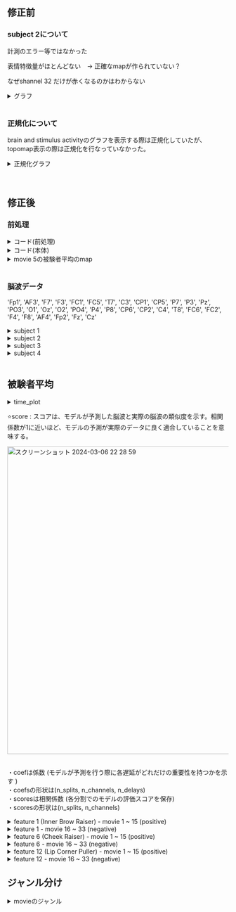 
## 修正前

### subject 2について

計測のエラー等ではなかった　　

表情特徴量がほとんどない　→  正確なmapが作られていない？　　

なぜshannel 32 だけが赤くなるのかはわからない　　

<details><summary>グラフ</summary>
   
 <br> 
 
movie 14 - feature - subject 2  　　

<img width="900" alt="スクリーンショット 2024-03-05 10 18 33" src="https://github.com/am-da/mTRF/assets/112613519/e416b911-3933-40b0-97c1-fa5d6e3aec09">
<img width="800" alt="スクリーンショット 2024-03-05 10 18 22" src="https://github.com/am-da/mTRF/assets/112613519/97ee550f-6afe-49de-8291-eb1a71c9d191">  
</details>
  
 <br>  



### 正規化について

brain and stimulus activityのグラフを表示する際は正規化していたが、topomap表示の際は正規化を行なっていなかった。

<details><summary>正規化グラフ</summary>
<img width="855" alt="スクリーンショット 2024-03-05 10 32 44" src="https://github.com/am-da/mTRF/assets/112613519/8750cfe7-4a12-491e-9747-d2bd940a331c">
</details>
  
 <br> 


 <br> 



## 修正後

### 前処理

<details><summary>コード(前処理)</summary>
   
```python
import mne

data_nums = range(1, 23)

for data_num in data_nums:
    print(data_num)
    raw = mne.io.read_raw_bdf(f'/Users/ami/PycharmProjects/UCSD_pycharm/UCSD/DEAP_data/data_original/s{data_num:02d}.bdf', preload=True)
    brain_channels = list(range(0, 32))
    raw_brain = raw.copy().pick_channels([raw.ch_names[i] for i in brain_channels])
    raw_brain.filter(1, 50, fir_design='firwin')
    raw_brain.resample(128)
    raw_brain.set_eeg_reference('average', projection=True)
    raw_brain.apply_proj()
    output_path = f'/Users/ami/PycharmProjects/UCSD_pycharm/UCSD/prepro_{data_num:02d}.fif'  # 保存先のファイルパスを指定
    raw_brain.save(output_path, overwrite=True)  # ファイルを上書き保存

```
</details>

<details><summary>コード(本体)</summary>
   
```python

import numpy as np
import matplotlib.pyplot as plt
import mne
from mne.decoding import ReceptiveField
from sklearn.model_selection import KFold
import pandas as pd

start_times_df = f"/Users/ami/PycharmProjects/UCSD_pycharm/UCSD/time_list.csv"
start_times = pd.read_csv(start_times_df)

movie_numbers = range(1, 4) # 動画の番号 (1~40)
feature_numbers = range(1, 3) # 特徴量17
subject_numbers = range(1, 22) # 被験者数22人

for movie_number in movie_numbers:
    for feature_number in feature_numbers:
        all_raw_data = np.zeros((32, 7681))
        all_face_data = np.zeros(3000)
        for subject_number in subject_numbers:
            start_time = start_times.iloc[movie_number-1, subject_number] # 「注意」movienumber-1　は固定
            eeg_path = f"/Users/ami/PycharmProjects/UCSD_pycharm/UCSD/prepro_{subject_number:02d}.fif"
            face_path = f"/Users/ami/PycharmProjects/UCSD_pycharm/UCSD/result_mix/{subject_number}/out_extract_{subject_number:02d}/extracted_data{subject_number:02d}_{movie_number:02d}.csv"
            raw = mne.io.read_raw_fif(eeg_path, preload=True) #EEGデータの読み込み
            sfreq = raw.info['sfreq']  # サンプリング周波数を取得
            print("sfreq : ", sfreq)
            n_channels = len(raw.ch_names) # 変更！
            # decim = 2  # (任意の変数)
            # sfreq /= decim
            face_data = pd.read_csv(face_path) #faceデータ読み込み
            face = face_data.iloc[:, feature_number].values #指定された列のfaceデータを読み込む(1から17)
            # face = mne.filter.resample(face.astype(float), down=decim, npad="auto") #faceデータのダウンサンプリング
            # raw = raw.copy().resample(sfreq)  # RawArrayをコピーしてリサンプル
            end_time = start_time + 60
            raw.crop(tmin=start_time, tmax=end_time)  # 指定した時間帯のデータを抽出
            # info インスタンスは、MNE-Pythonで使用されるデータに関する情報を保持するためのオブジェクト
            info = mne.create_info(raw.ch_names, sfreq, "eeg") #変更 !
            data = raw.get_data()  # EEGデータを取得
            # data = data[:-1, :]  # 32チャンネル目を除外 変更　！
            print(data.shape)
            all_raw_data += data
            all_face_data += face
        average_raw_data = all_raw_data / 22
        average_face_data = all_face_data / 22
        raw = mne.io.RawArray(average_raw_data, info)  # データ(n_channels, n_times)とinfo(channel名など)を合わせて新しいRawArrayを作成
        face = average_face_data


        tmin, tmax = -0.5, 0.5 # 考慮する遅延時間の範囲を設定
        # ReceptiveField クラスのインスタンスを作成。時間遅れ脳波相関解析を実行するためのもの。
        # 与えられた時間範囲、サンプリング周波数、特徴量の名前、評価値の推定量、スコアリング方法などを指定
        rf = ReceptiveField(tmin, tmax, sfreq, feature_names=["envelope"], estimator=1.0, scoring="corrcoef")
        n_delays = int((tmax - tmin) * sfreq) + 2 # 時間遅れの数を計算
        n_splits = 3 # 交差検証のための分割数を設定し、KFoldクラスを初期化
        cv = KFold(n_splits)
        face = face.T # モデル用にデータを準備。faceデータを転置し
        Y, _ = raw[:] # モデルの出力データ(EEG)Yを取得。
        Y = Y.T

        # faceとEEGの間の線形関係を評価するために、モデルを学習させる
        # スプリットごとにモデルを適合させ、予測/テストを繰り返す
        coefs = np.zeros((n_splits, n_channels, n_delays))  # 係数：モデルが予測を行う際に各遅延がどれだけの重要性を持つか
        scores = np.zeros((n_splits, n_channels))  # 相関係数

        for ii, (train, test) in enumerate(cv.split(face)):
            print("split %s / %s" % (ii + 1, n_splits))
            print("face.shape", face[train].shape)  # faceは元々1次元
            X_train = face[train][:, np.newaxis]  # 多くの機械学習モデルが二次元の入力を想定しているため、元の配列に新しい軸を追加
            rf.fit(X_train, Y[train])
            X_test = face[test][:, np.newaxis]
            scores[ii] = rf.score(X_test, Y[test]) # スコアを保存
            coefs2 = np.zeros((n_splits, n_channels, n_delays-1))
            coefs2[ii] = rf.coef_[:, 0, :]  # モデルの係数を保存
        times = np.linspace(tmin, tmax, n_delays-1) # 遅延のタイミングを計算。np.linspace()は、指定された範囲内で等間隔の数値を生成

        # 交差検証スプリットごとのスコアと係数を平均化 coefは係数、scoreは相関係数
        mean_coefs = coefs2.mean(axis=0)
        mean_scores = scores.mean(axis=0)

        # 各遅延時間に対する処理を行う
        positive_sums = []
        positive_counts = []

        # mean_coefs のデータを元に処理を行う
        # mean_coefs が 32x65 の2次元配列として与えられていると仮定
        # 各遅延時間に対してループを行います
        for i in range(mean_coefs.shape[1]):
            # 各遅延時間における正の値のみを抽出して合計します
            positive_sum = np.sum(mean_coefs[:, i][mean_coefs[:, i] > 0])
            positive_sums.append(positive_sum)
            # 各遅延時間における正の値の個数を数えます
            positive_count = np.sum(mean_coefs[:, i] > 0)
            positive_counts.append(positive_count)
        # 正の値の平均を計算します
        positive_means = [positive_sum / positive_count if positive_count > 0 else 0 for positive_sum, positive_count in zip(positive_sums, positive_counts)]
        # 最も正の平均値が大きい遅延時間を見つけます
        max_positive_mean_index = np.argmax(positive_means)
        max_positive_mean_delay = times[max_positive_mean_index]
        #max_positive_mean_delay = 0.28
        # 結果を出力します
        print("Delay time with maximum positive mean:", max_positive_mean_delay)


        # 平均予測スコアをプロット
        #fig, ax = plt.subplots() # 新しい図と軸を作成
        ix_chs = np.arange(n_channels) # チャンネルのインデックスを作成
        #ax.plot(ix_chs, mean_scores) # 平均予測スコアをプロット
        #ax.set(title="Mean prediction score", xlabel="Channel", ylabel="Score ($r$)")


        #ヒートマップ
        time_plot = max_positive_mean_delay  # 特定の時間をハイライト
        fig, ax = plt.subplots(figsize=(4, 8)) #  新しい図と軸を作成
        max_coef = mean_coefs.max()
        # 係数のヒートマップを描画
        ax.pcolormesh(
            times,
            ix_chs,
            mean_coefs,
            cmap="RdBu_r",
            vmin=-max_coef,
            vmax=max_coef,
            shading="gouraud",
        )
        ax.axvline(time_plot, ls="--", color="k", lw=2) # 特定の時間を縦線でハイライト

        # 軸のラベルとタイトルを設定し
        ax.set(
            xlabel="Delay (s)",
            ylabel="Channel",
            title="Mean Model\nCoefficients",
            xlim=times[[0, -1]],
            ylim=[len(ix_chs) - 1, 0],
            xticks=np.arange(tmin, tmax + 0.2, 0.2),
        )

        plt.setp(ax.get_xticklabels(), rotation=45)
        plt.tight_layout()
        plt.savefig(f"/Users/ami/PycharmProjects/UCSD_pycharm/UCSD/0306/heatmap_{movie_number}_{feature_number}.png")

        # topomap
        # 'times' 配列内で 'time_plot' に最も近い時間を探し、そのインデックスを 'ix_plot' に格納
        ix_plot = np.argmin(np.abs(time_plot - times))
        fig, ax = plt.subplots() # 新しい図と軸を作成
        # "biosemi32" テンプレートを使用して Montage オブジェクト 'easycap_montage' を作成
        easycap_montage = mne.channels.make_standard_montage("biosemi32")
        # チャンネル名、サンプリング周波数、チャンネルタイプを指定して空の 'info' オブジェクトを作成
        info = mne.create_info(ch_names=easycap_montage.ch_names, sfreq=128, ch_types='eeg')  # 変更　！
        info.set_montage(easycap_montage)

        # モデル係数のトポグラフィを描画
        mne.viz.plot_topomap(mean_coefs[:, ix_plot], pos=info, axes=ax, show=False, vlim=(-max_coef, max_coef))
        ax.set(title="Topomap of model coefficients\nfor delay %s" % ix_plot)
        plt.tight_layout()
        plt.savefig(f"/Users/ami/PycharmProjects/UCSD_pycharm/UCSD/0306/topomap_{movie_number}_{feature_number}.png")

```
</details>

<details><summary>movie 5の被験者平均のmap</summary>
   
修正前　　
   
   <img width="982" alt="スクリーンショット 2024-03-05 14 38 09" src="https://github.com/am-da/mTRF/assets/112613519/d612807b-9572-4938-bc35-f7dc8aa1ccea">

 <br> 



修正後 

<img width="828" alt="スクリーンショット 2024-03-05 14 38 34" src="https://github.com/am-da/mTRF/assets/112613519/14bb18f8-bc4b-422c-956b-500a7ecf72ff">
</details>

 <br> 
 
### 脳波データ
'Fp1', 'AF3', 'F7', 'F3', 'FC1', 'FC5', 'T7', 'C3', 'CP1', 'CP5', 'P7', 'P3', 'Pz', 'PO3', 'O1', 'Oz', 'O2', 'PO4', 'P4', 'P8', 'CP6', 'CP2', 'C4', 'T8', 'FC6', 'FC2', 'F4', 'F8', 'AF4', 'Fp2', 'Fz', 'Cz'

<details><summary>subject 1</summary>

### memo
CP2, C4, FC2, Czがノイズあり？！

### movie 1  
<img width="1000" alt="スクリーンショット 2024-03-05 13 37 36" src="https://github.com/am-da/mTRF/assets/112613519/e03c342c-abda-4ec1-b6ff-c4bcf727c3bf">
 <br> 

### movie 3
<img width="1000" alt="スクリーンショット 2024-03-05 13 59 35" src="https://github.com/am-da/mTRF/assets/112613519/eb143e39-3435-4751-868b-5c84322cb568">
 <br> 

### movie 4  
<img width="1000" alt="スクリーンショット 2024-03-05 13 43 20" src="https://github.com/am-da/mTRF/assets/112613519/e575248c-a096-4fe0-a96d-e8b5e067a23d">
<img width="1000" alt="スクリーンショット 2024-03-05 13 56 35" src="https://github.com/am-da/mTRF/assets/112613519/424818f6-5326-4647-b387-af2741b52aca">
 <br> 

### movie 5  
<img width="1000" alt="スクリーンショット 2024-03-05 13 54 46" src="https://github.com/am-da/mTRF/assets/112613519/ecf810dd-48d0-47d9-8ff8-2a8972321531">
 <br> 

### movie 9
<img width="1066" alt="スクリーンショット 2024-03-06 4 33 16" src="https://github.com/am-da/mTRF/assets/112613519/b2ee54d9-a1df-400e-9118-46aaa920d405">
 <br> 

### movie 10
若干ノイズあり？
<img width="1080" alt="スクリーンショット 2024-03-06 4 36 35" src="https://github.com/am-da/mTRF/assets/112613519/a363a75f-a686-4e02-8188-81efd4a5f4fc">
 <br> 

### movie 17
 <img width="1070" alt="スクリーンショット 2024-03-06 4 44 10" src="https://github.com/am-da/mTRF/assets/112613519/a58638f1-b685-44a2-a632-0205236b35a9">
 <br> 

### movie 19
<img width="1087" alt="スクリーンショット 2024-03-06 4 47 04" src="https://github.com/am-da/mTRF/assets/112613519/c1bd7b3f-5dd4-4768-b10c-4fb48c0cc900">
<img width="1074" alt="スクリーンショット 2024-03-06 4 47 32" src="https://github.com/am-da/mTRF/assets/112613519/00fc83a3-8ab5-4e8e-9802-2560b8496c20">
 <br> 
 
### movie 20
<img width="1085" alt="スクリーンショット 2024-03-06 4 49 13" src="https://github.com/am-da/mTRF/assets/112613519/906df10b-32a0-427e-8c7e-d46d15fa4697">
 <br> 

### movie 21
<img width="1068" alt="スクリーンショット 2024-03-06 4 50 24" src="https://github.com/am-da/mTRF/assets/112613519/fd9c32d0-1d02-4ea9-9840-3607a52e38a1">
<img width="1074" alt="スクリーンショット 2024-03-06 4 51 07" src="https://github.com/am-da/mTRF/assets/112613519/7ad6c7dc-0a3c-4f0b-bc22-2436e6a4f72d">
 <br> 

### movie 22
<img width="1068" alt="スクリーンショット 2024-03-06 4 52 24" src="https://github.com/am-da/mTRF/assets/112613519/f96ca742-6bbe-42cc-9d31-e83e430594f6">
<img width="1058" alt="スクリーンショット 2024-03-06 4 52 49" src="https://github.com/am-da/mTRF/assets/112613519/12afa2b2-ac05-49ac-86b0-03d66dda4aae">

### movie 23
<img width="1071" alt="スクリーンショット 2024-03-06 4 54 07" src="https://github.com/am-da/mTRF/assets/112613519/e3649571-bd05-4138-9978-7572f007c435">

### movie 29
<img width="1077" alt="スクリーンショット 2024-03-06 4 59 50" src="https://github.com/am-da/mTRF/assets/112613519/96d9f4f3-be08-4171-a2bf-f6b1b21a4550">

</details>



<details><summary>subject 2</summary>

### memo
・Fp2とO1乱れがち  

・movie22以降、T7のノイズ

### movie 1
<img width="1197" alt="スクリーンショット 2024-03-06 12 46 03" src="https://github.com/am-da/mTRF/assets/112613519/53a8e790-d270-45ac-b10f-d45702addcbf">
<img width="1192" alt="スクリーンショット 2024-03-06 12 46 27" src="https://github.com/am-da/mTRF/assets/112613519/c8c559d9-7203-45eb-b12c-3b0cd1337d56">
<img width="1196" alt="スクリーンショット 2024-03-06 12 46 46" src="https://github.com/am-da/mTRF/assets/112613519/75aaa6b1-f7c9-4178-ac12-23ec7c464a7b">
 <br>  <br> 

### movie 2
<img width="1186" alt="スクリーンショット 2024-03-06 12 48 04" src="https://github.com/am-da/mTRF/assets/112613519/3fb8c471-3f00-4d16-96de-3a1cd66f48c1">
<img width="1198" alt="スクリーンショット 2024-03-06 12 48 27" src="https://github.com/am-da/mTRF/assets/112613519/45b203a7-b1ee-4a73-b4ad-44d539227679">
<img width="1194" alt="スクリーンショット 2024-03-06 12 48 40" src="https://github.com/am-da/mTRF/assets/112613519/feafca4c-6a79-45ef-a77c-b95da57c3cc1">
<img width="1185" alt="スクリーンショット 2024-03-06 12 48 54" src="https://github.com/am-da/mTRF/assets/112613519/5d5c3327-26a0-4b03-bd85-7ea3c8ce178e">
 <br>  <br> 


### movie 3
<img width="1071" alt="スクリーンショット 2024-03-06 12 51 17" src="https://github.com/am-da/mTRF/assets/112613519/50f0d5a6-f5df-49a1-94d6-ced0871e298c">
<img width="1058" alt="スクリーンショット 2024-03-06 12 51 49" src="https://github.com/am-da/mTRF/assets/112613519/a5d49766-be8b-4259-a1b4-14939395efc8">
<img width="1056" alt="スクリーンショット 2024-03-06 12 52 10" src="https://github.com/am-da/mTRF/assets/112613519/85730eb0-1334-4c75-80ac-489442a3499e">
<img width="1063" alt="スクリーンショット 2024-03-06 12 52 24" src="https://github.com/am-da/mTRF/assets/112613519/28e82a36-9051-48a2-890e-d39315dcfaa9">
 <br>  <br> 

### movie 11
 
O1のノイズ  

<img width="1077" alt="スクリーンショット 2024-03-06 12 53 34" src="https://github.com/am-da/mTRF/assets/112613519/ec1031b1-db5e-4398-b6da-890eaa6a09f2">
<img width="1050" alt="スクリーンショット 2024-03-06 12 53 59" src="https://github.com/am-da/mTRF/assets/112613519/602f7623-0780-4ba0-992c-f5df1b4fe7d2">
 <br>  <br> 

### movie 12

O1

 <img width="1050" alt="スクリーンショット 2024-03-06 12 55 57" src="https://github.com/am-da/mTRF/assets/112613519/539dc64a-05f1-47ae-b7b1-6c57eca4bd3c">
 <br>  <br> 

### movie 14

<img width="1271" alt="スクリーンショット 2024-03-06 12 58 45" src="https://github.com/am-da/mTRF/assets/112613519/18d81f9b-b560-4156-b34f-ae21b8eb807a">
 <br>  <br> 

### movie 22

T7のノイズ

<img width="1277" alt="スクリーンショット 2024-03-06 13 02 14" src="https://github.com/am-da/mTRF/assets/112613519/744b6453-cca2-48d9-9f01-5b60d18937df">
 <br>  <br> 

### movie 23
<img width="1287" alt="スクリーンショット 2024-03-06 13 03 49" src="https://github.com/am-da/mTRF/assets/112613519/a01ffa02-70db-4784-9507-bacfef5bfb68">
 <br>  <br> 
 
### movie 24
<img width="1292" alt="スクリーンショット 2024-03-06 13 05 56" src="https://github.com/am-da/mTRF/assets/112613519/1f8e09d8-6df6-4afd-877c-4f94104bd3bf">
 <br>  <br> 

### movie 25
 <img width="1274" alt="スクリーンショット 2024-03-06 13 07 09" src="https://github.com/am-da/mTRF/assets/112613519/56a61e9b-232b-47b2-a3c1-052ea4c370d2">
 <br>  <br> 
 
### movie 26
<img width="1290" alt="スクリーンショット 2024-03-06 13 08 44" src="https://github.com/am-da/mTRF/assets/112613519/6a63321e-7607-4ee6-b2e3-fd788f5e103e">
 <br>  <br> 

### movie 31
<img width="1285" alt="スクリーンショット 2024-03-06 13 10 00" src="https://github.com/am-da/mTRF/assets/112613519/63f8edda-f1a2-40d5-b622-9cf9ce268a48">
<img width="1288" alt="スクリーンショット 2024-03-06 13 09 49" src="https://github.com/am-da/mTRF/assets/112613519/70bb6276-67d3-40bd-b493-72084acad8cc">
 <br>  <br> 

 ### movie 32
 <img width="1280" alt="スクリーンショット 2024-03-06 13 11 15" src="https://github.com/am-da/mTRF/assets/112613519/058aee22-c62e-4fa1-9ad1-b8ec7a0ed892">
 <br>  <br> 
</details>



<details><summary>subject 3</summary>

### memo
・全体的に綺麗  

・movie22, 23, 24でCP2,CP2,FC2, FC2, Czのノイズ

### movie 1
<img width="1273" alt="スクリーンショット 2024-03-06 13 14 27" src="https://github.com/am-da/mTRF/assets/112613519/43d03dca-cc85-42f5-88a0-d822f9893431">
 <br>  <br> 
 
### movie 2
<img width="1286" alt="スクリーンショット 2024-03-06 13 15 34" src="https://github.com/am-da/mTRF/assets/112613519/fb504eb4-8654-4baa-bca5-270dbc93deee">
<img width="1288" alt="スクリーンショット 2024-03-06 13 16 06" src="https://github.com/am-da/mTRF/assets/112613519/5565d95c-65bb-4d43-beb2-0430672a7392">
 <br>  <br> 

### movie 3
<img width="1292" alt="スクリーンショット 2024-03-06 13 17 45" src="https://github.com/am-da/mTRF/assets/112613519/a45b34e8-571b-4d0c-ba55-378bfc6c7766">
 <br>  <br> 

### movie 22
<img width="1270" alt="スクリーンショット 2024-03-06 13 34 13" src="https://github.com/am-da/mTRF/assets/112613519/3baeff25-b252-4177-b635-c79b741e818e">
 <br>  <br> 

### movie 32
<img width="1271" alt="スクリーンショット 2024-03-06 13 40 08" src="https://github.com/am-da/mTRF/assets/112613519/16a1ec9a-99cc-416e-89f1-33e9b87deb1d">
</details>


<details><summary>subject 4</summary>

### memo
・Fp1, AF3のノイズ


### movie 1

<img width="1215" alt="スクリーンショット 2024-03-06 16 16 07" src="https://github.com/am-da/mTRF/assets/112613519/7508c010-3851-4fca-83e0-4a0ec5c55dc4">
<img width="1282" alt="スクリーンショット 2024-03-06 16 27 02" src="https://github.com/am-da/mTRF/assets/112613519/f1bcdb12-ad49-4e08-b875-893a8e80bdbc">
 <br>  <br> 

### movie 2
<img width="1269" alt="スクリーンショット 2024-03-06 16 40 35" src="https://github.com/am-da/mTRF/assets/112613519/94c080c4-bd76-40d7-96e1-a757f3378755">
 <br>  <br> 
 
### movie 3
<img width="1285" alt="スクリーンショット 2024-03-06 16 41 23" src="https://github.com/am-da/mTRF/assets/112613519/e1f4e6b5-a939-4bf9-98c0-520df35082f6">
<img width="1244" alt="スクリーンショット 2024-03-06 16 42 07" src="https://github.com/am-da/mTRF/assets/112613519/0e1744db-4aac-41de-bbed-f49966a0fe7b">
 <br>  <br> 

 ### movie 11
 T8, AF4, FP2
 
 <img width="1279" alt="スクリーンショット 2024-03-06 16 43 55" src="https://github.com/am-da/mTRF/assets/112613519/dc0dcb9e-e1eb-46a3-8a5b-0882e7da5d7d">
 <br>  <br> 

### movie 12
全体的にノイズ

<img width="1281" alt="スクリーンショット 2024-03-06 16 45 26" src="https://github.com/am-da/mTRF/assets/112613519/043bdef3-a8e0-41d1-86b9-68508a67d117">
<img width="1296" alt="スクリーンショット 2024-03-06 16 45 59" src="https://github.com/am-da/mTRF/assets/112613519/f17402e7-97b4-4167-9eef-5513884e1223">
 <br>  <br> 

### movie 13

<img width="1286" alt="スクリーンショット 2024-03-06 16 47 23" src="https://github.com/am-da/mTRF/assets/112613519/95569995-ea91-4d98-b84f-a7621bab46d6">
<img width="1278" alt="スクリーンショット 2024-03-06 16 47 05" src="https://github.com/am-da/mTRF/assets/112613519/9c6a1fe0-bda9-410c-9e6a-83dcd75413f4">
 <br>  <br> 

### movie 14
・Fp1, AF3

### movie 15 ⭐️
<img width="1302" alt="スクリーンショット 2024-03-06 16 49 19" src="https://github.com/am-da/mTRF/assets/112613519/8e1251e7-336b-4cbd-9161-3730f124ee3e">
<img width="1301" alt="スクリーンショット 2024-03-06 16 49 59" src="https://github.com/am-da/mTRF/assets/112613519/a053883a-f084-4444-ba24-037940cd82cf">
 <br>  <br> 

### movie 16 
<img width="1281" alt="スクリーンショット 2024-03-06 16 51 01" src="https://github.com/am-da/mTRF/assets/112613519/c6c71639-3a31-4e3f-b6e4-c7b3c15e23cf">
 <br>  <br> 
 
### movie 22
<img width="1308" alt="スクリーンショット 2024-03-06 16 52 19" src="https://github.com/am-da/mTRF/assets/112613519/851e9379-8083-4e7e-be07-91dca75c22e6">
 <br>  <br> 

### movie 23
<img width="1312" alt="スクリーンショット 2024-03-06 16 53 41" src="https://github.com/am-da/mTRF/assets/112613519/182fa524-c964-47d6-b3e8-2500fc1ad35d">

### movie 24 ⭐️

<img width="1282" alt="スクリーンショット 2024-03-06 16 54 39" src="https://github.com/am-da/mTRF/assets/112613519/82c7f2ba-6b2e-4f89-86e4-5fe4923d500f">
<img width="1279" alt="スクリーンショット 2024-03-06 16 55 01" src="https://github.com/am-da/mTRF/assets/112613519/b9e39e10-8542-4f8f-a7fe-aaa5d8105d6b">
<img width="1278" alt="スクリーンショット 2024-03-06 16 55 16" src="https://github.com/am-da/mTRF/assets/112613519/731d471a-8312-472d-a25a-4abb037affd4">
</details>

 <br> 

## 被験者平均

<details><summary>time_plot</summary>

### time_plotの決め方を迷う
１. 係数の正の値の平均値が最大のものを選択
2. 係数が正であるものの数が最大のものを選択

### 1
<img width="700" alt="スクリーンショット 2024-03-06 22 20 20" src="https://github.com/am-da/mTRF/assets/112613519/9689dee2-2bac-42cf-9f15-5e58e09eb2aa">
 <br> 

### 2
<img width="697" alt="スクリーンショット 2024-03-06 22 11 13" src="https://github.com/am-da/mTRF/assets/112613519/92a51b4d-f942-4656-9ae9-8388590d4ab7">
</details>

⭐️score : スコアは、モデルが予測した脳波と実際の脳波の類似度を示す。相関係数が1に近いほど、モデルの予測が実際のデータに良く適合していることを意味する。  

<img width="700" alt="スクリーンショット 2024-03-06 22 28 59" src="https://github.com/am-da/mTRF/assets/112613519/ce46b922-813a-4824-acdb-b071f68cf434">
 <br>   <br> 
 
 
・coefは係数 (モデルが予測を行う際に各遅延がどれだけの重要性を持つかを示す )  
・coefsの形状は(n_splits, n_channels, n_delays)  
・scoresは相関係数 (各分割でのモデルの評価スコアを保存)  
・scoresの形状は(n_splits, n_channels)  



<details><summary> feature 1 (Inner Brow Raiser) - movie 1 ~ 15 (positive) </summary>

<details><summary> 自動 </summary>
<img width="1304" alt="スクリーンショット 2024-03-07 13 25 58" src="https://github.com/am-da/mTRF/assets/112613519/9296327f-88cf-425e-8a1b-2b41833a03e7">
</details>

<details><summary> movie 1 </summary>
<img width="876" alt="スクリーンショット 2024-03-07 13 51 49" src="https://github.com/am-da/mTRF/assets/112613519/668ab10c-ad38-4cfb-beaf-2865e1158c6f">
</details>

<img width="846" alt="スクリーンショット 2024-03-07 14 45 33" src="https://github.com/am-da/mTRF/assets/112613519/74ce1f58-c54d-487b-bb7a-898ef927d4ac">
</details>


<details><summary> feature 1 - movie 16 ~ 33 (negative) </summary>
<img width="837" alt="スクリーンショット 2024-03-07 14 44 14" src="https://github.com/am-da/mTRF/assets/112613519/84845a7b-a00c-4664-ac0c-30b8fcf9f548">
</details>


<details><summary> feature 6 (Cheek Raiser) - movie 1 ~ 15 (positive) </summary>
<img width="859" alt="スクリーンショット 2024-03-07 15 07 20" src="https://github.com/am-da/mTRF/assets/112613519/bff3b88b-f6a4-42bd-a9ee-d8be42bf0d15">

### movie 1 と 3
<img width="1358" alt="スクリーンショット 2024-03-07 14 59 48" src="https://github.com/am-da/mTRF/assets/112613519/70e0a86d-5346-49f3-ba5d-cea27c170eec">
</details>


<details><summary> feature 6 - movie 16 ~ 33 (negative) </summary>
<img width="841" alt="スクリーンショット 2024-03-07 18 26 34" src="https://github.com/am-da/mTRF/assets/112613519/e40ec65b-443a-4f89-abe2-5b9415d73516">
</details>


<details><summary> feature 12 (Lip Corner Puller) - movie 1 ~ 15 (positive) </summary>
<img width="785" alt="スクリーンショット 2024-03-07 18 50 35" src="https://github.com/am-da/mTRF/assets/112613519/184e4416-4b4d-413c-a412-c751410c0623">
</details>


<details><summary> feature 12 - movie 16 ~ 33 (negative) </summary>
<img width="788" alt="スクリーンショット 2024-03-07 19 10 32" src="https://github.com/am-da/mTRF/assets/112613519/64832fff-14f2-48ac-90c9-202cb8dc5e39">
</details>



## ジャンル分け

<details><summary>movieのジャンル</summary>
  
last fmの感情タグを反映。それ以外は空白。  

| subject | last.fm tag |
|:---:|:---:|
| 1 | fun |
| 2 | exciting |
| 3 | joy |
| 11 | happy |
| 12 | cheerful |
| 13 | love |
| 14 | happy |
| 15 | lovely |
| 16 | sentimental |
| 22 | sentimental |
| 23 | melancholy |
| 24 | sad |
| 25 | depressing |
| 26 | mellow |
| 31 | terrible |
| 32 | shock |
| 33 | hate |

</details>










